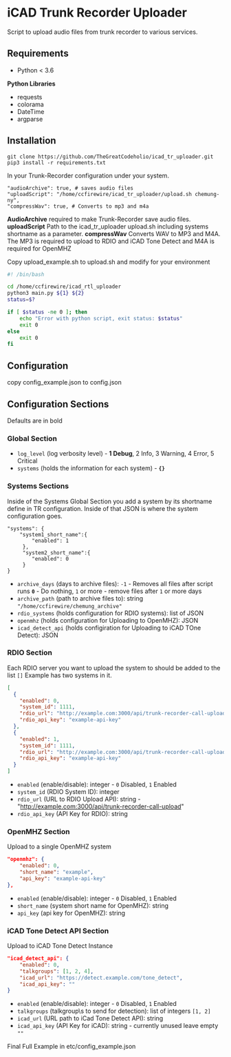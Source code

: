 # iCAD Trunk Recorder Uploader
Script to upload audio files from trunk recorder to various services.

## Requirements
- Python < 3.6

**Python Libraries**
- requests 
- colorama
- DateTime
- argparse

## Installation
`git clone https://github.com/TheGreatCodeholio/icad_tr_uploader.git`
`pip3 install -r requirements.txt`

In your Trunk-Recorder configuration under your system.
```
"audioArchive": true, # saves audio files
"uploadScript": "/home/ccfirewire/icad_tr_uploader/upload.sh chemung-ny",
"compressWav": true, # Converts to mp3 and m4a 
```

**AudioArchive** required to make Trunk-Recorder save audio files.
**uploadScript** Path to the icad_tr_uploader upload.sh including systems shortname as a parameter.
**compressWav** Converts WAV to MP3 and M4A. The MP3 is required to upload to RDIO and iCAD Tone Detect and M4A is required for OpenMHZ


Copy upload_example.sh to upload.sh and modify for your environment
```bash
#! /bin/bash

cd /home/ccfirewire/icad_rtl_uploader
python3 main.py ${1} ${2}
status=$?

if [ $status -ne 0 ]; then
    echo "Error with python script, exit status: $status"
    exit 0
else
    exit 0
fi

```

## Configuration
copy config_example.json to config.json



## Configuration Sections
Defaults are in bold

### Global Section
- `log_level` (log verbosity level) - **1 Debug**, 2 Info, 3 Warning, 4 Error, 5 Critical
- `systems` (holds the information for each system) - **`{}`**

### Systems Sections
Inside of the Systems Global Section you add a system by its shortname define in TR configuration. Inside of that JSON is where the system configuration goes.
```
"systems": {
    "system1_short_name":{
        "enabled": 1
     },
     "system2_short_name":{
        "enabled": 0
     }
}
```

- `archive_days` (days to archive files): `-1` - Removes all files after script runs **`0`** - Do nothing, `1` or more - remove files after `1` or more days 
- `archive_path` (path to archive files to): string `"/home/ccfirewire/chemung_archive"`
- `rdio_systems` (holds configuration for RDIO systems): list of JSON
- `openmhz` (holds configuration for Uploading to OpenMHZ): JSON
- `icad_detect_api` (holds configiration for Uploading to iCAD TOne Detect): JSON

### RDIO Section
Each RDIO server you want to upload the system to should be added to the list `[]`
Example has two systems in it. 
```json
[
  {
    "enabled": 0,
    "system_id": 1111,
    "rdio_url": "http://example.com:3000/api/trunk-recorder-call-upload",
    "rdio_api_key": "example-api-key"
  },
  {
    "enabled": 1,
    "system_id": 1111,
    "rdio_url": "http://example.com:3000/api/trunk-recorder-call-upload",
    "rdio_api_key": "example-api-key"
  }
]
```

- `enabled` (enable/disable): integer - `0` Disabled, `1` Enabled
- `system_id` (RDIO System ID): integer
- `rdio_url` (URL to RDIO Upload API): string - "http://example.com:3000/api/trunk-recorder-call-upload"
- `rdio_api_key` (API Key for RDIO): string

### OpenMHZ Section
Upload to a single OpenMHZ system
```json
"openmhz": {
    "enabled": 0,
    "short_name": "example",
    "api_key": "example-api-key"
},
```

- `enabled` (enable/disable): integer - `0` Disabled, `1` Enabled
- `short_name` (system short name for OpenMHZ): string
- `api_key` (api key for OpenMHZ): string

### iCAD Tone Detect API Section
Upload to iCAD Tone Detect Instance

```json
"icad_detect_api": {
    "enabled": 0,
    "talkgroups": [1, 2, 4],
    "icad_url": "https://detect.example.com/tone_detect",
    "icad_api_key": ""
}
```
- `enabled` (enable/disable): integer - `0` Disabled, `1` Enabled
- `talkgroups` (talkgroup\s to send for detection): list of integers `[1, 2]`
- `icad_url` (URL path to iCad Tone Detect API): string 
- `icad_api_key` (API Key for iCAD): string - currently unused leave empty `""`

Final Full Example in etc/config_example.json